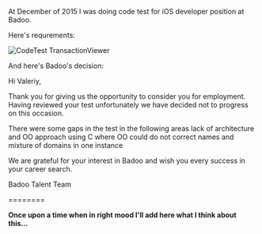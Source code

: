 At December of 2015 I was doing code test for iOS developer position at Badoo. 

Here's requrements:

![CodeTest TransactionViewer](https://cloud.githubusercontent.com/assets/1630974/12199252/74d4bb0c-b61f-11e5-916b-0da52dc5fc96.png)

And here's Badoo's decision:

Hi Valeriy, 

Thank you for giving us the opportunity to consider you for employment. Having reviewed your test unfortunately we have decided not to progress on this occasion. 

There were some gaps in the test in the following areas 
lack of architecture and OO approach
using C where OO could do
not correct names and mixture of domains in one instance

We are grateful for your interest in Badoo and wish you every success in your career search. 

Badoo Talent Team

========

**Once upon a time when in right mood I'll add here what I think about this...**

